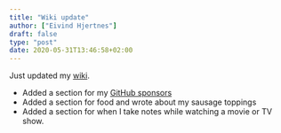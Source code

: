 ```yaml
---
title: "Wiki update"
author: ["Eivind Hjertnes"]
draft: false
type: "post"
date: 2020-05-31T13:46:58+02:00
---
```


Just updated my [wiki](https://wiki.hjertnes.blog).

-   Added a section for my [GitHub sponsors](https://github.com/sponsors/hjertnes/)
-   Added a section for food and wrote about my sausage toppings
-   Added a section for when I take notes while watching a movie or TV show.
